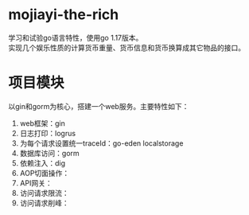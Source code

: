 # mojiayi-the-rich
学习和试验go语言特性，使用go 1.17版本。<br/>
实现几个娱乐性质的计算货币重量、货币信息和货币换算成其它物品的接口。

# 项目模块
以gin和gorm为核心，搭建一个web服务。主要特性如下：
1. web框架：gin
2. 日志打印：logrus
3. 为每个请求设置统一traceId：go-eden localstorage
4. 数据库访问：gorm
5. 依赖注入：dig
6. AOP切面操作：
7. API网关：
8. 访问请求限流：
9. 访问请求削峰：